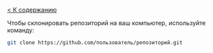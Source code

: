 [< К содержанию](./readme.md)

Чтобы склонировать репозиторий на ваш компьютер, используйте команду:
```bash
git clone https://github.com/пользователь/репозиторий.git
```